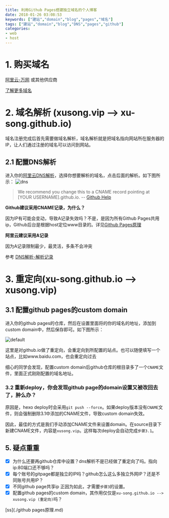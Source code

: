 ```yaml
---
title: 利用Github Pages搭建独立域名的个人博客
date: 2018-01-26 03:08:53
keywords: ["建站","domain","blog","pages","域名"]
tags: ["建站","domain","blog","DNS","pages","github"]
categories:
- web
- host
---
```



# 1. 购买域名

[阿里云-万网](https://wanwang.aliyun.com/) 或其他供应商

[了解更多域名]()

# 2. 域名解析 (xusong.vip --> xu-song.github.io)

域名注册完成后首先需要做域名解析，域名解析就是把域名指向网站所在服务器的IP，让人们通过注册的域名可以访问到网站。

## 2.1 配置DNS解析

进入你的[阿里云DNS解析](https://home.console.aliyun.com)，选择你想要解析的域名，点击后面的解析。如下图所示：
![dns](https://user-images.githubusercontent.com/13825126/35460092-a97a685a-031d-11e8-9cc6-1ce1b730a917.PNG)


> We recommend you change this to a CNAME record pointing at [YOUR USERNAME].github.io.
> -- <a href="https://help.github.com/articles/setting-up-a-custom-subdomain/">Github Help</a>

**Github建议采用CNAME记录，为什么？**

因为IP有可能会变动，导致A记录失效吗？不是，是因为所有Github Pages共用ip，Github后台是根据host定位www目录的。详见[Github Pages原理]()

**阿里云建议采用A记录**

因为A记录限制最少，最灵活，多条不会冲突

参考
[DNS解析-解析记录](/2018/01/26/web/site-dev/host/github-pages/%E5%88%A9%E7%94%A8Github-Pages%E6%90%AD%E5%BB%BA%E7%8B%AC%E7%AB%8B%E5%9F%9F%E5%90%8D%E7%9A%84%E4%B8%AA%E4%BA%BA%E5%8D%9A%E5%AE%A2/)

# 3. 重定向(xu-song.github.io --> xusong.vip)

## 3.1 配置github pages的custom domain

进入你的github pages的仓库，然后在设置里面将的你的域名的地址，添加到custom domain中，然后保存即可。如下图所示：

![default](https://user-images.githubusercontent.com/13825126/35460275-62ca64a4-031e-11e8-8e43-b15c8b2e1bcc.PNG)



这里是对github.io做了重定向，会重定向到所配置的站点。也可以随便填写一个站点，比如www.baidu.com，也会重定向过去

细心的同学会发现，配置custom domain后github仓库的根目录多了一个`CNAME`文件，里面正式刚刚配置的域名地址。

### 3.2 重新deploy，你会发现github page的domain设置又被改回去了，肿么办？

原因是，hexo deploy时会采用`git push --force`。如果deploy版本没有`CNAME`文件，则会强制删除3.1中添加的CNAME文件，导致custom domain失效。

因此，最佳的方式是我们手动添加CNAME文件来设置domain。在source目录下新建CNAME文件，内容是`xusong.vip`。这样每次deploy会自动完成`步骤3.1`。




## 5. 疑点重重
- [x] 为什么还要再github仓库中设置？dns解析不是已经做了重定向了吗。指向ip:80端口还不够吗？
- [x] 每个账号的gitpage都是独立的IP吗？github怎么这么多独立外网IP？还是不同账号共用IP？
- [x] 不同github page共享ip 正因为如此，才需要`步骤3`的设置。
- [x]  配置github pages的custom domain，其作用仅仅是`xu-song.github.io --> xusong.vip (重定向)`吗？

[ss](./github pages原理.md)
